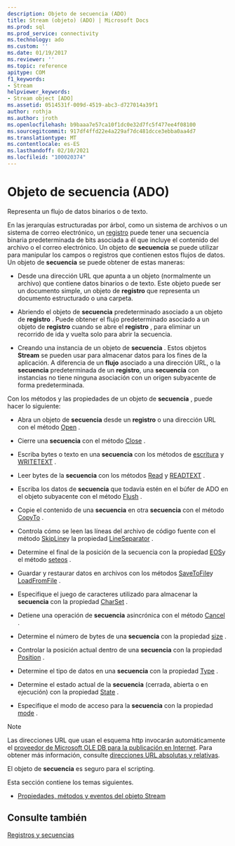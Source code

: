 ```yaml
---
description: Objeto de secuencia (ADO)
title: Stream (objeto) (ADO) | Microsoft Docs
ms.prod: sql
ms.prod_service: connectivity
ms.technology: ado
ms.custom: ''
ms.date: 01/19/2017
ms.reviewer: ''
ms.topic: reference
apitype: COM
f1_keywords:
- Stream
helpviewer_keywords:
- Stream object [ADO]
ms.assetid: 0514531f-009d-4519-abc3-d727014a39f1
author: rothja
ms.author: jroth
ms.openlocfilehash: b9baaa7e57ca10f1dc0e32d7fc5f477ee4f08100
ms.sourcegitcommit: 917df4ffd22e4a229af7dc481dcce3ebba0aa4d7
ms.translationtype: MT
ms.contentlocale: es-ES
ms.lasthandoff: 02/10/2021
ms.locfileid: "100020374"
---
```

# <a name="stream-object-ado"></a>Objeto de secuencia (ADO)
Representa un flujo de datos binarios o de texto.  
  
 En las jerarquías estructuradas por árbol, como un sistema de archivos o un sistema de correo electrónico, un [registro](./record-object-ado.md) puede tener una secuencia binaria predeterminada de bits asociada a él que incluye el contenido del archivo o el correo electrónico. Un objeto de **secuencia** se puede utilizar para manipular los campos o registros que contienen estos flujos de datos. Un objeto de **secuencia** se puede obtener de estas maneras:  
  
-   Desde una dirección URL que apunta a un objeto (normalmente un archivo) que contiene datos binarios o de texto. Este objeto puede ser un documento simple, un objeto de **registro** que representa un documento estructurado o una carpeta.  
  
-   Abriendo el objeto de **secuencia** predeterminado asociado a un objeto de **registro** . Puede obtener el flujo predeterminado asociado a un objeto de **registro** cuando se abre el **registro** , para eliminar un recorrido de ida y vuelta solo para abrir la secuencia.  
  
-   Creando una instancia de un objeto de **secuencia** . Estos objetos **Stream** se pueden usar para almacenar datos para los fines de la aplicación. A diferencia de un **flujo** asociado a una dirección URL, o la **secuencia** predeterminada de un **registro**, una **secuencia** con instancias no tiene ninguna asociación con un origen subyacente de forma predeterminada.  
  
 Con los métodos y las propiedades de un objeto de **secuencia** , puede hacer lo siguiente:  
  
-   Abra un objeto de **secuencia** desde un **registro** o una dirección URL con el método [Open](./open-method-ado-stream.md) .  
  
-   Cierre una **secuencia** con el método [Close](./close-method-ado.md) .  
  
-   Escriba bytes o texto en una **secuencia** con los métodos de [escritura](./write-method.md) y [WRITETEXT](./writetext-method.md) .  
  
-   Leer bytes de la **secuencia** con los métodos [Read](./read-method.md) y [READTEXT](./readtext-method.md) .  
  
-   Escriba los datos de **secuencia** que todavía estén en el búfer de ADO en el objeto subyacente con el método [Flush](./flush-method-ado.md) .  
  
-   Copie el contenido de una **secuencia** en otra **secuencia** con el método [CopyTo](./copyto-method-ado.md) .  
  
-   Controla cómo se leen las líneas del archivo de código fuente con el método [SkipLine](./skipline-method.md)y la propiedad [LineSeparator](./lineseparator-property-ado.md) .  
  
-   Determine el final de la posición de la secuencia con la propiedad [EOS](./eos-property.md)y el método [seteos](./seteos-method.md) .  
  
-   Guardar y restaurar datos en archivos con los métodos [SaveToFile](./savetofile-method.md)y [LoadFromFile](./loadfromfile-method-ado.md) .  
  
-   Especifique el juego de caracteres utilizado para almacenar la **secuencia** con la propiedad [CharSet](./charset-property-ado.md) .  
  
-   Detiene una operación de **secuencia** asincrónica con el método [Cancel](./cancel-method-ado.md) .  
  
-   Determine el número de bytes de una **secuencia** con la propiedad [size](./size-property-ado-stream.md) .  
  
-   Controlar la posición actual dentro de una **secuencia** con la propiedad [Position](./position-property-ado.md) .  
  
-   Determine el tipo de datos en una **secuencia** con la propiedad [Type](./type-property-ado-stream.md) .  
  
-   Determine el estado actual de la **secuencia** (cerrada, abierta o en ejecución) con la propiedad [State](./state-property-ado.md) .  
  
-   Especifique el modo de acceso para la **secuencia** con la propiedad [mode](./mode-property-ado.md) .  
  
> [!NOTE]
>  Las direcciones URL que usan el esquema http invocarán automáticamente el [proveedor de Microsoft OLE DB para la publicación en Internet](../../guide/appendixes/microsoft-ole-db-provider-for-internet-publishing.md). Para obtener más información, consulte [direcciones URL absolutas y relativas](../../guide/data/absolute-and-relative-urls.md).  
  
 El objeto de **secuencia** es seguro para el scripting.  
  
 Esta sección contiene los temas siguientes.  
  
-   [Propiedades, métodos y eventos del objeto Stream](./stream-object-properties-methods-and-events.md)  
  
## <a name="see-also"></a>Consulte también  
 [Registros y secuencias](../../guide/data/records-and-streams.md)